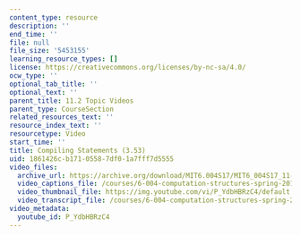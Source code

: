 ```yaml
---
content_type: resource
description: ''
end_time: ''
file: null
file_size: '5453155'
learning_resource_types: []
license: https://creativecommons.org/licenses/by-nc-sa/4.0/
ocw_type: ''
optional_tab_title: ''
optional_text: ''
parent_title: 11.2 Topic Videos
parent_type: CourseSection
related_resources_text: ''
resource_index_text: ''
resourcetype: Video
start_time: ''
title: Compiling Statements (3.53)
uid: 1861426c-b171-0558-7df0-1a7fff7d5555
video_files:
  archive_url: https://archive.org/download/MIT6.004S17/MIT6_004S17_11-02-03_300k.mp4
  video_captions_file: /courses/6-004-computation-structures-spring-2017/c6d03aa8ad1a5782aaa60b91b86d0497_P_YdbHBRzC4.vtt
  video_thumbnail_file: https://img.youtube.com/vi/P_YdbHBRzC4/default.jpg
  video_transcript_file: /courses/6-004-computation-structures-spring-2017/b6d69e5bfe4e2e9e1a8c7ace6ce29691_P_YdbHBRzC4.pdf
video_metadata:
  youtube_id: P_YdbHBRzC4
---
```

